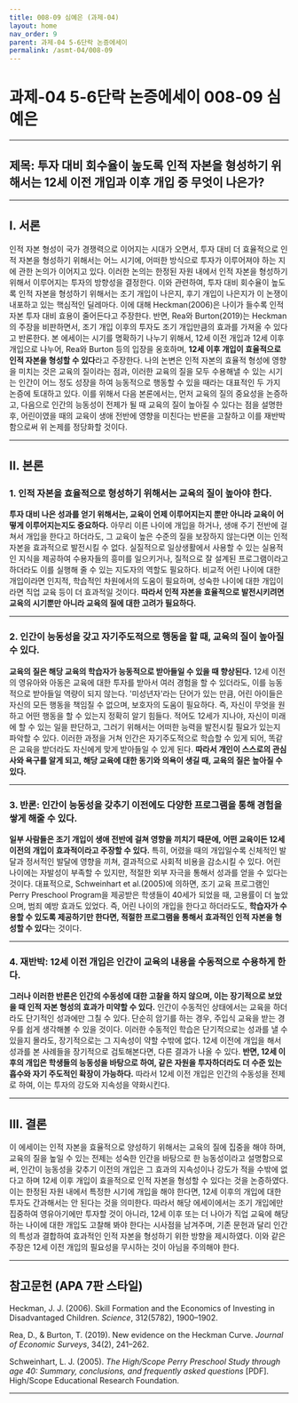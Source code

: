 ```yaml
---
title: 008-09 심예은 (과제-04)
layout: home
nav_order: 9
parent: 과제-04 5-6단락 논증에세이
permalink: /asmt-04/008-09
---
```


# 과제-04 5-6단락 논증에세이 008-09 심예은 

---

## 제목: 투자 대비 회수율이 높도록 인적 자본을 형성하기 위해서는 12세 이전 개입과 이후 개입 중 무엇이 나은가?

---

## I. 서론

인적 자본 형성이 국가 경쟁력으로 이어지는 시대가 오면서, 투자 대비 더 효율적으로 인적 자본을 형성하기 위해서는 어느 시기에, 어떠한 방식으로 투자가 이루어져야 하는 지에 관한 논의가 이어지고 있다. 이러한 논의는 한정된 자원 내에서 인적 자본을 형성하기 위해서 이루어지는 투자의 방향성을 결정한다. 이와 관련하여, 투자 대비 회수율이 높도록 인적 자본을 형성하기 위해서는 조기 개입이 나은지, 후기 개입이 나은지가 이 논쟁이 내포하고 있는 핵심적인 딜레마다. 이에 대해 Heckman(2006)은 나이가 들수록 인적 자본 투자 대비 효용이 줄어든다고 주장한다. 반면, Rea와 Burton(2019)는 Heckman의 주장을 비판하면서, 조기 개입 이후의 투자도 조기 개입만큼의 효과를 가져올 수 있다고 반론한다. 본 에세이는 시기를 명확하기 나누기 위해서, 12세 이전 개입과 12세 이후 개입으로 나누어, Rea와 Burton 등의 입장을 옹호하며, **12세 이후 개입이 효율적으로 인적 자본을 형성할 수 있다**라고 주장한다. 나의 논변은 인적 자본의 효율적 형성에 영향을 미치는 것은 교육의 질이라는 점과, 이러한 교육의 질을 모두 수용해낼 수 있는 시기는 인간이 어느 정도 성장을 하여 능동적으로 행동할 수 있을 때라는 대표적인 두 가지 논증에 토대하고 있다. 이를 위해서 다음 본론에서는, 먼저 교육의 질의 중요성을 논증하고, 다음으로 인간의 능동성이 전제가 될 때 교육의 질이 높아질 수 있다는 점을 설명한 후, 어린이였을 때의 교육이 생애 전반에 영향을 미친다는 반론을 고찰하고 이를 재반박함으로써 위 논제를 정당화할 것이다.

---

## II. 본론

### 1. 인적 자본을 효율적으로 형성하기 위해서는 교육의 질이 높아야 한다.

**투자 대비 나은 성과를 얻기 위해서는, 교육이 언제 이루어지는지 뿐만 아니라 교육이 어떻게 이루어지는지도 중요하다.** 아무리 이른 나이에 개입을 하거나, 생애 주기 전반에 걸쳐서 개입을 한다고 하더라도, 그 교육이 높은 수준의 질을 보장하지 않는다면 이는 인적 자본을 효과적으로 발전시킬 수 없다. 실질적으로 일상생활에서 사용할 수 있는 실용적인 지식을 제공하여 수용자들의 흥미를 일으키거나, 질적으로 잘 설계된 프로그램이라고 하더라도 이를 실행해 줄 수 있는 지도자의 역할도 필요하다. 비교적 어린 나이에 대한 개입이라면 인지적, 학습적인 차원에서의 도움이 필요하며, 성숙한 나이에 대한 개입이라면 직업 교육 등이 더 효과적일 것이다. **따라서 인적 자본을 효율적으로 발전시키려면 교육의 시기뿐만 아니라 교육의 질에 대한 고려가 필요하다.**

---

### 2. 인간이 능동성을 갖고 자기주도적으로 행동을 할 때, 교육의 질이 높아질 수 있다.

**교육의 질은 해당 교육의 학습자가 능동적으로 받아들일 수 있을 때 향상된다.** 12세 이전의 영유아와 아동은 교육에 대한 투자를 받아서 여러 경험을 할 수 있더라도, 이를 능동적으로 받아들일 역량이 되지 않는다. '미성년자'라는 단어가 있는 만큼, 어린 아이들은 자신의 모든 행동을 책임질 수 없으며, 보호자의 도움이 필요하다. 즉, 자신이 무엇을 원하고 어떤 행동을 할 수 있는지 정확히 알기 힘들다. 적어도 12세가 지나야, 자신이 미래에 할 수 있는 일을 판단하고, 그러기 위해서는 어떠한 능력을 발전시킬 필요가 있는지 파악할 수 있다. 이러한 과정을 거쳐 인간은 자기주도적으로 학습할 수 있게 되어, 똑같은 교육을 받더라도  자신에게 맞게 받아들일 수 있게 된다. **따라서 개인이 스스로의 관심사와 욕구를 알게 되고, 해당 교육에 대한 동기와 의욕이 생길 때, 교육의 질은 높아질 수 있다.**

---

### 3. 반론: 인간이 능동성을 갖추기 이전에도 다양한 프로그램을 통해 경험을 쌓게 해줄 수 있다.

**일부 사람들은 조기 개입이 생애 전반에 걸쳐 영향을 끼치기 때문에, 어떤 교육이든 12세 이전의 개입이 효과적이라고 주장할 수 있다.** 특히, 어렸을 때의 개입일수록 신체적인 발달과 정서적인 발달에 영향을 끼쳐, 결과적으로 사회적 비용을 감소시킬 수 있다. 어린 나이에는 자발성이 부족할 수 있지만, 적절한 외부 자극을 통해서 성과를 얻을 수 있다는 것이다. 대표적으로, Schweinhart et al.(2005)에 의하면, 조기 교육 프로그램인 Perry Preschool Program을 제공받은 학생들이 40세가 되었을 때, 고용률이 더 높았으며, 범죄 예방 효과도 있었다. 즉, 어린 나이의 개입을 한다고 하더라도도, **학습자가 수용할 수 있도록 제공하기만 한다면, 적절한 프로그램을 통해서 효과적인 인적 자본을 형성할 수 있다**는 것이다.

---

### 4. 재반박: 12세 이전 개입은 인간이 교육의 내용을 수동적으로 수용하게 한다.

**그러나 이러한 반론은 인간의 수동성에 대한 고찰을 하지 않으며, 이는 장기적으로 보았을 때 인적 자본 형성의 효과가 미약할 수 있다.** 인간이 수동적인 상태에서는 교육을 하더라도 단기적인 성과에만 그칠 수 있다. 단순히 암기를 하는 경우, 주입식 교육을 받는 경우를 쉽게 생각해볼 수 있을 것이다. 이러한 수동적인 학습은 단기적으로는 성과를 낼 수 있을지 몰라도, 장기적으로는 그 지속성이 약할 수밖에 없다. 12세 이전에 개입을 해서 성과를 본 사례들을 장기적으로 검토해본다면, 다른 결과가 나올 수 있다. **반면, 12세 이후의 개입은 학생들의 능동성을 바탕으로 하여, 같은 자원을 투자하더라도 더 수준 있는 흡수와 자기 주도적인 확장이 가능하다.** 따라서 12세 이전 개입은 인간의 수동성을 전제로 하여, 이는 투자의 강도와 지속성을 약화시킨다.

---

## III. 결론 

이 에세이는 인적 자본을 효율적으로 양성하기 위해서는 교육의 질에 집중을 해야 하며, 교육의 질을 높일 수 있는 전제는 성숙한 인간을 바탕으로 한 능동성이라고 설명함으로써, 인간이 능동성을 갖추기 이전의 개입은 그 효과의 지속성이나 강도가 적을 수밖에 없다고 하며 12세 이후 개입이 효을적으로 인적 자본을 형성할 수 있다는 것을 논증하였다. 이는 한정된 자원 내에서 특정한 시기에 개입을 해야 한다면, 12세 이후의 개입에 대한 투자도 간과해서는 안 된다는 것을 의미한다. 따라서 해당 에세이에서는 조기 개입에만 집중하여 영유아기에만 투자할 것이 아니라, 12세 이후 또는 더 나아가 직업 교육에 해당하는 나이에 대한 개입도 고찰해 봐야 한다는 시사점을 남겨주며, 기존 문헌과 달리 인간의 특성과 결합하여 효과적인 인적 자본을 형성하기 위한 방향을 제시하였다. 이와 같은 주장은 12세 이전 개입의 필요성을 무시하는 것이 아님을 주의해야 한다. 

---

## 참고문헌 (APA 7판 스타일)

Heckman, J. J. (2006). Skill Formation and the Economics of Investing in Disadvantaged Children. *Science*, 312(5782), 1900–1902.

Rea, D., & Burton, T. (2019). New evidence on the Heckman Curve. *Journal of Economic Surveys*, 34(2), 241–262.

Schweinhart, L. J. (2005). *The High/Scope Perry Preschool Study through age 40: Summary, conclusions, and frequently asked questions* [PDF]. High/Scope Educational Research Foundation.

---

